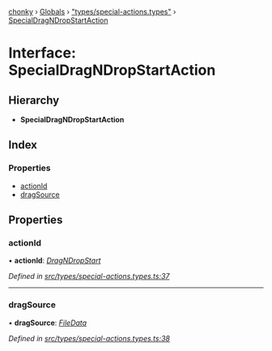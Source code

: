 [chonky](../README.md) › [Globals](../globals.md) › ["types/special-actions.types"](../modules/_types_special_actions_types_.md) › [SpecialDragNDropStartAction](_types_special_actions_types_.specialdragndropstartaction.md)

# Interface: SpecialDragNDropStartAction

## Hierarchy

* **SpecialDragNDropStartAction**

## Index

### Properties

* [actionId](_types_special_actions_types_.specialdragndropstartaction.md#actionid)
* [dragSource](_types_special_actions_types_.specialdragndropstartaction.md#dragsource)

## Properties

###  actionId

• **actionId**: *[DragNDropStart](../enums/_types_special_actions_types_.specialaction.md#dragndropstart)*

*Defined in [src/types/special-actions.types.ts:37](https://github.com/TimboKZ/Chonky/blob/eb6f214/src/types/special-actions.types.ts#L37)*

___

###  dragSource

• **dragSource**: *[FileData](_types_files_types_.filedata.md)*

*Defined in [src/types/special-actions.types.ts:38](https://github.com/TimboKZ/Chonky/blob/eb6f214/src/types/special-actions.types.ts#L38)*
